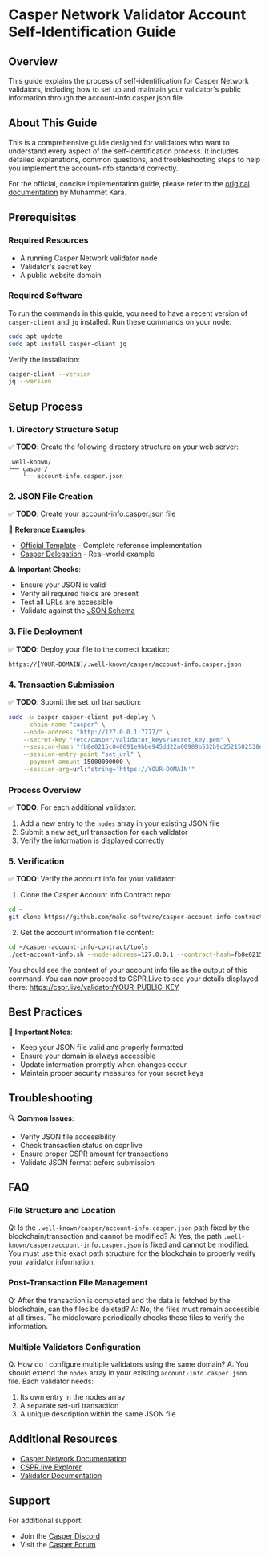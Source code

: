 # Casper Network Validator Account Self-Identification Guide

## Overview
This guide explains the process of self-identification for Casper Network validators, including how to set up and maintain your validator's public information through the account-info.casper.json file.

## About This Guide
This is a comprehensive guide designed for validators who want to understand every aspect of the self-identification process. It includes detailed explanations, common questions, and troubleshooting steps to help you implement the account-info standard correctly.

For the official, concise implementation guide, please refer to the [original documentation](https://github.com/make-software/casper-account-info-contract/wiki/Self-Identification-Steps-for-the-Casper-Mainnet-Validators) by Muhammet Kara.

## Prerequisites
### Required Resources
- A running Casper Network validator node
- Validator's secret key
- A public website domain

### Required Software
To run the commands in this guide, you need to have a recent version of `casper-client` and `jq` installed. Run these commands on your node:

```bash
sudo apt update
sudo apt install casper-client jq
```

Verify the installation:
```bash
casper-client --version
jq --version
```

## Setup Process

### 1. Directory Structure Setup
✅ **TODO**: Create the following directory structure on your web server:
```
.well-known/
└── casper/
    └── account-info.casper.json
```

### 2. JSON File Creation
✅ **TODO**: Create your account-info.casper.json file

📝 **Reference Examples**:
- [Official Template](https://casper-account-info-example.make.services/.well-known/casper/account-info.casper.json) - Complete reference implementation
- [Casper Delegation](https://casperdelegation.com/.well-known/casper/account-info.casper.json) - Real-world example

⚠️ **Important Checks**:
- Ensure your JSON is valid
- Verify all required fields are present
- Test all URLs are accessible
- Validate against the [JSON Schema](https://www.jsonschemavalidator.net/s/ltMuxIEq)

### 3. File Deployment
✅ **TODO**: Deploy your file to the correct location:
```
https://[YOUR-DOMAIN]/.well-known/casper/account-info.casper.json
```

### 4. Transaction Submission
✅ **TODO**: Submit the set_url transaction:
```bash
sudo -u casper casper-client put-deploy \
    --chain-name "casper" \
    --node-address "http://127.0.0.1:7777/" \
    --secret-key "/etc/casper/validator_keys/secret_key.pem" \
    --session-hash "fb8e0215c040691e9bbe945dd22a00989b532b9c2521582538edb95b61156698" \
    --session-entry-point "set_url" \
    --payment-amount 15000000000 \
    --session-arg=url:"string='https://YOUR-DOMAIN'"
```

### Process Overview
✅ **TODO**: For each additional validator:
1. Add a new entry to the `nodes` array in your existing JSON file
2. Submit a new set_url transaction for each validator
3. Verify the information is displayed correctly

### 5. Verification
✅ **TODO**: Verify the account info for your validator:

1. Clone the Casper Account Info Contract repo:
```bash
cd ~
git clone https://github.com/make-software/casper-account-info-contract.git
```

2. Get the account information file content:
```bash
cd ~/casper-account-info-contract/tools
./get-account-info.sh --node-address=127.0.0.1 --contract-hash=fb8e0215c040691e9bbe945dd22a00989b532b9c2521582538edb95b61156698 --public-key=$(sudo -u casper cat /etc/casper/validator_keys/public_key_hex) | jq
```

You should see the content of your account info file as the output of this command. You can now proceed to CSPR.Live to see your details displayed there: https://cspr.live/validator/YOUR-PUBLIC-KEY

## Best Practices
📝 **Important Notes**:
- Keep your JSON file valid and properly formatted
- Ensure your domain is always accessible
- Update information promptly when changes occur
- Maintain proper security measures for your secret keys

## Troubleshooting
🔍 **Common Issues**:
- Verify JSON file accessibility
- Check transaction status on cspr.live
- Ensure proper CSPR amount for transactions
- Validate JSON format before submission

## FAQ

### File Structure and Location
Q: Is the `.well-known/casper/account-info.casper.json` path fixed by the blockchain/transaction and cannot be modified?
A: Yes, the path `.well-known/casper/account-info.casper.json` is fixed and cannot be modified. You must use this exact path structure for the blockchain to properly verify your validator information.

### Post-Transaction File Management
Q: After the transaction is completed and the data is fetched by the blockchain, can the files be deleted?
A: No, the files must remain accessible at all times. The middleware periodically checks these files to verify the information.

### Multiple Validators Configuration
Q: How do I configure multiple validators using the same domain?
A: You should extend the `nodes` array in your existing `account-info.casper.json` file. Each validator needs:
1. Its own entry in the nodes array
2. A separate set-url transaction
3. A unique description within the same JSON file

## Additional Resources
- [Casper Network Documentation](https://docs.casper.network/)
- [CSPR.live Explorer](https://cspr.live/)
- [Validator Documentation](https://docs.casper.network/operators/)

## Support
For additional support:
- Join the [Casper Discord](https://discord.gg/caspernetwork)
- Visit the [Casper Forum](https://forums.casperlabs.io/) 